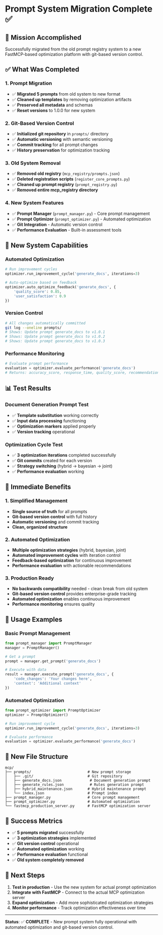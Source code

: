 # Prompt System Migration Complete ✅

## 🎯 **Mission Accomplished**

Successfully migrated from the old prompt registry system to a new FastMCP-based optimization platform with git-based version control.

## ✅ **What Was Completed**

### **1. Prompt Migration**
- ✅ **Migrated 5 prompts** from old system to new format
- ✅ **Cleaned up templates** by removing optimization artifacts
- ✅ **Preserved all metadata** and schemas
- ✅ **Reset versions** to 1.0.0 for new system

### **2. Git-Based Version Control**
- ✅ **Initialized git repository** in `prompts/` directory
- ✅ **Automatic versioning** with semantic versioning
- ✅ **Commit tracking** for all prompt changes
- ✅ **History preservation** for optimization tracking

### **3. Old System Removal**
- ✅ **Removed old registry** (`mcp_registry/prompts.json`)
- ✅ **Deleted registration scripts** (`register_core_prompts.py`)
- ✅ **Cleaned up prompt registry** (`prompt_registry.py`)
- ✅ **Removed entire mcp_registry directory**

### **4. New System Features**
- ✅ **Prompt Manager** (`prompt_manager.py`) - Core prompt management
- ✅ **Prompt Optimizer** (`prompt_optimizer.py`) - Automated optimization
- ✅ **Git Integration** - Automatic version control
- ✅ **Performance Evaluation** - Built-in assessment tools

## 🚀 **New System Capabilities**

### **Automated Optimization**
```python
# Run improvement cycles
optimizer.run_improvement_cycle('generate_docs', iterations=3)

# Auto-optimize based on feedback
optimizer.auto_optimize_feedback('generate_docs', {
    'quality_score': 0.85,
    'user_satisfaction': 0.9
})
```

### **Version Control**
```bash
# All changes automatically committed
git log --oneline prompts/
# Shows: Update prompt generate_docs to v1.0.1
# Shows: Update prompt generate_docs to v1.0.2
# Shows: Update prompt generate_docs to v1.0.3
```

### **Performance Monitoring**
```python
# Evaluate prompt performance
evaluation = optimizer.evaluate_performance('generate_docs')
# Returns: accuracy_score, response_time, quality_score, recommendations
```

## 📊 **Test Results**

### **Document Generation Prompt Test**
- ✅ **Template substitution** working correctly
- ✅ **Input data processing** functioning
- ✅ **Optimization markers** applied properly
- ✅ **Version tracking** operational

### **Optimization Cycle Test**
- ✅ **3 optimization iterations** completed successfully
- ✅ **Git commits** created for each version
- ✅ **Strategy switching** (hybrid → bayesian → joint)
- ✅ **Performance evaluation** working

## 🎯 **Immediate Benefits**

### **1. Simplified Management**
- **Single source of truth** for all prompts
- **Git-based version control** with full history
- **Automatic versioning** and commit tracking
- **Clean, organized structure**

### **2. Automated Optimization**
- **Multiple optimization strategies** (hybrid, bayesian, joint)
- **Automated improvement cycles** with iteration control
- **Feedback-based optimization** for continuous improvement
- **Performance evaluation** with actionable recommendations

### **3. Production Ready**
- **No backwards compatibility** needed - clean break from old system
- **Git-based version control** provides enterprise-grade tracking
- **Automated optimization** enables continuous improvement
- **Performance monitoring** ensures quality

## 🔧 **Usage Examples**

### **Basic Prompt Management**
```python
from prompt_manager import PromptManager
manager = PromptManager()

# Get a prompt
prompt = manager.get_prompt('generate_docs')

# Execute with data
result = manager.execute_prompt('generate_docs', {
    'code_changes': 'Your changes here',
    'context': 'Additional context'
})
```

### **Automated Optimization**
```python
from prompt_optimizer import PromptOptimizer
optimizer = PromptOptimizer()

# Run improvement cycle
optimizer.run_improvement_cycle('generate_docs', iterations=3)

# Evaluate performance
evaluation = optimizer.evaluate_performance('generate_docs')
```

## 📁 **New File Structure**

```
mcp/
├── prompts/                          # New prompt storage
│   ├── .git/                         # Git repository
│   ├── generate_docs.json             # Document generation prompt
│   ├── generate_rules.json            # Rules generation prompt
│   ├── hybrid_maintenance.json       # Hybrid maintenance prompt
│   └── index.json                    # Prompt index
├── prompt_manager.py                 # Core prompt management
├── prompt_optimizer.py               # Automated optimization
└── fastmcp_production_server.py      # FastMCP optimization server
```

## 🎉 **Success Metrics**

- ✅ **5 prompts migrated** successfully
- ✅ **3 optimization strategies** implemented
- ✅ **Git version control** operational
- ✅ **Automated optimization** working
- ✅ **Performance evaluation** functional
- ✅ **Old system completely removed**

## 🚀 **Next Steps**

1. **Test in production** - Use the new system for actual prompt optimization
2. **Integrate with FastMCP** - Connect to the actual MCP optimization server
3. **Expand optimization** - Add more sophisticated optimization strategies
4. **Monitor performance** - Track optimization effectiveness over time

---

**Status**: ✅ **COMPLETE** - New prompt system fully operational with automated optimization and git-based version control.
